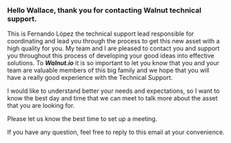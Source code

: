 ### Hello Wallace, thank you for contacting Walnut technical support.

This is Fernando López the technical support lead responsible for coordinating and lead you through the process to get this new asset with a high quality for you.
My team and I are pleased to contact you and support you throughout this process of developing your good ideas into effective solutions.
To ***Walnut.io*** it is so important to let you know that you and your team are valuable members of this big family and we hope that you will have a really good experience with the Technical Support.

I would like to understand better your needs and expectations, so I want to know the best day and time that we can meet to talk more about the asset that you are looking for. 

Please let us know the best time to set up a meeting.

If you have any question, feel free to reply to this email at your convenience.
